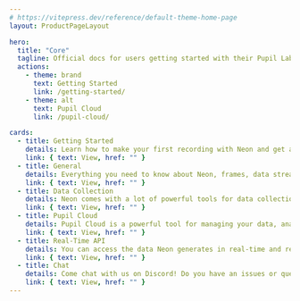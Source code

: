 ```yaml
---
# https://vitepress.dev/reference/default-theme-home-page
layout: ProductPageLayout

hero:
  title: "Core"
  tagline: Official docs for users getting started with their Pupil Labs eye tracking glasses and for developers working on eye tracking applications and integrations.
  actions:
    - theme: brand
      text: Getting Started
      link: /getting-started/
    - theme: alt
      text: Pupil Cloud
      link: /pupil-cloud/

cards:
  - title: Getting Started
    details: Learn how to make your first recording with Neon and get an overview of the ecosystem!
    link: { text: View, href: "" }
  - title: General
    details: Everything you need to know about Neon, frames, data streams, data formats, and other general topics.
    link: { text: View, href: "" }
  - title: Data Collection
    details: Neon comes with a lot of powerful tools for data collection. Learn how to use them here!
    link: { text: View, href: "" }
  - title: Pupil Cloud
    details: Pupil Cloud is a powerful tool for managing your data, analyzing your recordings, and collaborating with your team. It's our recommended tool for analysis.
    link: { text: View, href: "" }
  - title: Real-Time API
    details: You can access the data Neon generates in real-time and remote control it using its real-time API. Learn how it works here!
    link: { text: View, href: "" }
  - title: Chat
    details: Come chat with us on Discord! Do you have an issues or questions? Just wanna say hi? Join the chat and drop us a message!
    link: { text: View, href: "" }
---
```

